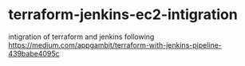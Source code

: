 # terraform-jenkins-ec2-intigration
intigration of terraform and jenkins following       https://medium.com/appgambit/terraform-with-jenkins-pipeline-439babe4095c
